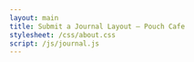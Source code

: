 ```yaml
---
layout: main
title: Submit a Journal Layout — Pouch Cafe
stylesheet: /css/about.css
script: /js/journal.js
---
```


